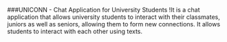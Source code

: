 ###UNICONN - Chat Application for University Students
!It is a chat application that allows university students to interact with their classmates, juniors as well as seniors, allowing them to form new connections. It allows students to interact with each other using texts.
